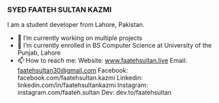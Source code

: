 ### SYED FAATEH SULTAN KAZMI

I am a student developer from Lahore, Pakistan.
- 🔭 I’m currently working on multiple projects 
- 🌱 I’m currently enrolled in BS Computer Science at University of the Punjab, Lahore
- 📫 How to reach me: 
  Website: www.faatehsultan.live
  Email: faatehsultan30@gmail.com
  Facebook: facebook.com/faatehsultan.kazmi
  Linkedin: linkedin.com/in/faatehsultankazmi
  Instagram: instagram.com/faateh.sultan
  Dev: dev.to/faatehsultan
